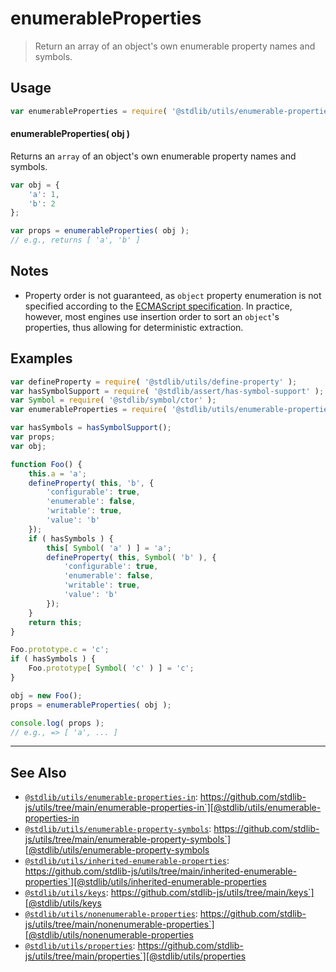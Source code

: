<!--

@license Apache-2.0

Copyright (c) 2018 The Stdlib Authors.

Licensed under the Apache License, Version 2.0 (the "License");
you may not use this file except in compliance with the License.
You may obtain a copy of the License at

   http://www.apache.org/licenses/LICENSE-2.0

Unless required by applicable law or agreed to in writing, software
distributed under the License is distributed on an "AS IS" BASIS,
WITHOUT WARRANTIES OR CONDITIONS OF ANY KIND, either express or implied.
See the License for the specific language governing permissions and
limitations under the License.

-->

# enumerableProperties

> Return an array of an object's own enumerable property names and symbols.

<section class="usage">

## Usage

```javascript
var enumerableProperties = require( '@stdlib/utils/enumerable-properties' );
```

#### enumerableProperties( obj )

Returns an `array` of an object's own enumerable property names and symbols.

```javascript
var obj = {
    'a': 1,
    'b': 2
};

var props = enumerableProperties( obj );
// e.g., returns [ 'a', 'b' ]
```

</section>

<!-- /.usage -->

<section class="notes">

## Notes

-   Property order is not guaranteed, as `object` property enumeration is not specified according to the [ECMAScript specification][ecma-262-for-in]. In practice, however, most engines use insertion order to sort an `object`'s properties, thus allowing for deterministic extraction.

</section>

<!-- /.notes -->

<section class="examples">

## Examples

<!-- eslint no-undef: "error" -->

```javascript
var defineProperty = require( '@stdlib/utils/define-property' );
var hasSymbolSupport = require( '@stdlib/assert/has-symbol-support' );
var Symbol = require( '@stdlib/symbol/ctor' );
var enumerableProperties = require( '@stdlib/utils/enumerable-properties' );

var hasSymbols = hasSymbolSupport();
var props;
var obj;

function Foo() {
    this.a = 'a';
    defineProperty( this, 'b', {
        'configurable': true,
        'enumerable': false,
        'writable': true,
        'value': 'b'
    });
    if ( hasSymbols ) {
        this[ Symbol( 'a' ) ] = 'a';
        defineProperty( this, Symbol( 'b' ), {
            'configurable': true,
            'enumerable': false,
            'writable': true,
            'value': 'b'
        });
    }
    return this;
}

Foo.prototype.c = 'c';
if ( hasSymbols ) {
    Foo.prototype[ Symbol( 'c' ) ] = 'c';
}

obj = new Foo();
props = enumerableProperties( obj );

console.log( props );
// e.g., => [ 'a', ... ]
```

</section>

<!-- /.examples -->

<!-- Section for related `stdlib` packages. Do not manually edit this section, as it is automatically populated. -->

<section class="related">

* * *

## See Also

-   [`@stdlib/utils/enumerable-properties-in`][@stdlib/utils/enumerable-properties-in]: https://github.com/stdlib-js/utils/tree/main/enumerable-properties-in`][@stdlib/utils/enumerable-properties-in
-   [`@stdlib/utils/enumerable-property-symbols`][@stdlib/utils/enumerable-property-symbols]: https://github.com/stdlib-js/utils/tree/main/enumerable-property-symbols`][@stdlib/utils/enumerable-property-symbols
-   [`@stdlib/utils/inherited-enumerable-properties`][@stdlib/utils/inherited-enumerable-properties]: https://github.com/stdlib-js/utils/tree/main/inherited-enumerable-properties`][@stdlib/utils/inherited-enumerable-properties
-   [`@stdlib/utils/keys`][@stdlib/utils/keys]: https://github.com/stdlib-js/utils/tree/main/keys`][@stdlib/utils/keys
-   [`@stdlib/utils/nonenumerable-properties`][@stdlib/utils/nonenumerable-properties]: https://github.com/stdlib-js/utils/tree/main/nonenumerable-properties`][@stdlib/utils/nonenumerable-properties
-   [`@stdlib/utils/properties`][@stdlib/utils/properties]: https://github.com/stdlib-js/utils/tree/main/properties`][@stdlib/utils/properties

</section>

<!-- /.related -->

<!-- Section for all links. Make sure to keep an empty line after the `section` element and another before the `/section` close. -->

<section class="links">

[ecma-262-for-in]: http://www.ecma-international.org/ecma-262/5.1/#sec-12.6.4

<!-- <related-links> -->

[@stdlib/utils/enumerable-properties-in]: https://github.com/stdlib-js/utils/tree/main/enumerable-properties-in

[@stdlib/utils/enumerable-property-symbols]: https://github.com/stdlib-js/utils/tree/main/enumerable-property-symbols

[@stdlib/utils/inherited-enumerable-properties]: https://github.com/stdlib-js/utils/tree/main/inherited-enumerable-properties

[@stdlib/utils/keys]: https://github.com/stdlib-js/utils/tree/main/keys

[@stdlib/utils/nonenumerable-properties]: https://github.com/stdlib-js/utils/tree/main/nonenumerable-properties

[@stdlib/utils/properties]: https://github.com/stdlib-js/utils/tree/main/properties

<!-- </related-links> -->

</section>

<!-- /.links -->
